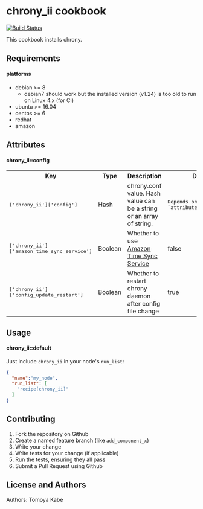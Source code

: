 chrony_ii cookbook
==================

[![Build Status](https://travis-ci.org/elastic-infra/chrony_ii.svg?branch=master)](https://travis-ci.org/elastic-infra/chrony_ii)

This cookbook installs chrony.

Requirements
------------

#### platforms
- debian >= 8
  - debian7 should work but the installed version (v1.24) is too old to run on Linux 4.x (for CI)
- ubuntu >= 16.04
- centos >= 6
- redhat
- amazon

Attributes
----------

#### chrony_ii::config

<table>
  <tr>
    <th>Key</th>
    <th>Type</th>
    <th>Description</th>
    <th>Default</th>
  </tr>
  <tr>
    <td><tt>['chrony_ii']['config']</tt></td>
    <td>Hash</td>
    <td>chrony.conf value. Hash value can be a string or an array of string.</td>
    <td><tt>Depends on platform (see `attributes/default.rb`)</tt></td>
  </tr>
  <tr>
    <td><tt>['chrony_ii']['amazon_time_sync_service']</tt></td>
    <td>Boolean</td>
    <td>Whether to use <a href="https://docs.aws.amazon.com/AWSEC2/latest/UserGuide/set-time.html#configure-amazon-time-service">Amazon Time Sync Service</a></td>
    <td>false</td>
  </tr>
  <tr>
    <td><tt>['chrony_ii']['config_update_restart']</tt></td>
    <td>Boolean</td>
    <td>Whether to restart chrony daemon after config file change</td>
    <td>true</td>
  </tr>
</table>

Usage
-----
#### chrony_ii::default

Just include `chrony_ii` in your node's `run_list`:
```json
{
  "name":"my_node",
  "run_list": [
    "recipe[chrony_ii]"
  ]
}
```

Contributing
------------

1. Fork the repository on Github
2. Create a named feature branch (like `add_component_x`)
3. Write your change
4. Write tests for your change (if applicable)
5. Run the tests, ensuring they all pass
6. Submit a Pull Request using Github

License and Authors
-------------------
Authors: Tomoya Kabe
